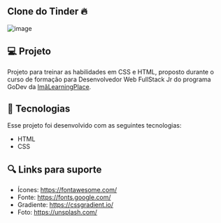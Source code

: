## Clone do Tinder 🔥

![image](https://user-images.githubusercontent.com/92322675/170399996-da34b1bc-680b-4aae-ae6b-eab4d0f07db7.png)

## 💻 Projeto
Projeto para treinar as habilidades em CSS e HTML, proposto durante o curso de formação para Desenvolvedor Web FullStack Jr do programa GoDev da [ImãLearningPlace](https://imalearningplace.com/).

## 🚀 Tecnologias
Esse projeto foi desenvolvido com as seguintes tecnologias:

- HTML
- CSS

## 🔍 Links para suporte
- Ícones: https://fontawesome.com/
- Fonte: https://fonts.google.com/
- Gradiente: https://cssgradient.io/
- Foto: https://unsplash.com/

